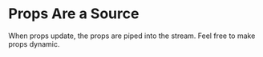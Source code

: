 # Props Are a Source

When props update, the props are piped into the stream. Feel free to make props dynamic.
